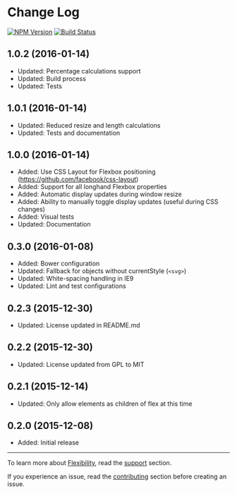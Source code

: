 # Change Log

[![NPM Version][npm-img]][npm] [![Build Status][ci-img]][ci]

## 1.0.2 (2016-01-14)

- Updated: Percentage calculations support
- Updated: Build process
- Updated: Tests

## 1.0.1 (2016-01-14)

- Updated: Reduced resize and length calculations
- Updated: Tests and documentation

## 1.0.0 (2016-01-14)

- Added: Use CSS Layout for Flexbox positioning (https://github.com/facebook/css-layout)
- Added: Support for all longhand Flexbox properties
- Added: Automatic display updates during window resize
- Added: Ability to manually toggle display updates (useful during CSS changes)
- Added: Visual tests
- Updated: Documentation

## 0.3.0 (2016-01-08)

- Added: Bower configuration
- Updated: Fallback for objects without currentStyle (`<svg>`)
- Updated: White-spacing handling in IE9
- Updated: Lint and test configurations

## 0.2.3 (2015-12-30)

- Updated: License updated in README.md

## 0.2.2 (2015-12-30)

- Updated: License updated from GPL to MIT

## 0.2.1 (2015-12-14)

- Updated: Only allow elements as children of flex at this time

## 0.2.0 (2015-12-08)

- Added: Initial release

---

To learn more about [Flexibility], read the [support] section.

If you experience an issue, read the [contributing] section before creating an issue.

[ci]:      https://travis-ci.org/10up/flexibility
[ci-img]:  https://img.shields.io/travis/10up/flexibility.svg
[npm]:     https://www.npmjs.com/package/flexibility
[npm-img]: https://img.shields.io/npm/v/flexibility.svg

[Flexibility]: https://github.com/10up/flexibility

[contributing]: CONTRIBUTING.md
[support]: SUPPORT.md
